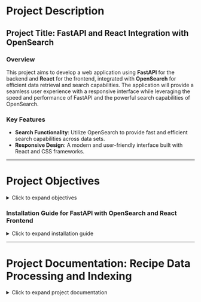 

# Project Description

## Project Title: **FastAPI and React Integration with OpenSearch**

### Overview

This project aims to develop a web application using **FastAPI** for the backend and **React** for the frontend, integrated with **OpenSearch** for efficient data retrieval and search capabilities. The application will provide a seamless user experience with a responsive interface while leveraging the speed and performance of FastAPI and the powerful search capabilities of OpenSearch.

### Key Features

- **Search Functionality**: Utilize OpenSearch to provide fast and efficient search capabilities across data sets.
- **Responsive Design**: A modern and user-friendly interface built with React and CSS frameworks.

---

# Project Objectives

<details>
<summary>Click to expand objectives</summary>

1. **Develop a RESTful API**:
   - Implement a robust backend using FastAPI to handle client requests and responses efficiently.
   - Design endpoints for user authentication, data retrieval, and manipulation.

2. **Integrate OpenSearch**:
   - Set up and configure an OpenSearch instance for storing and querying data.
   - Implement search functionalities to enable users to find data quickly and efficiently.

3. **Create a Responsive Frontend**:
   - Develop a React-based user interface that is responsive and intuitive.
   - Use modern UI frameworks and libraries to enhance the user experience.


</details>



### Installation Guide for FastAPI with OpenSearch and React Frontend

<details>
<summary>Click to expand installation guide</summary>

### Installation Instructions

#### Step 1: Install OpenSearch

1. **Download OpenSearch**
   - Navigate to the [OpenSearch Downloads Page](https://opensearch.org/downloads.html) and download the latest version of OpenSearch.

2. **Extract the Archive** 
   - After downloading, extract the tarball or zip file to your desired directory.
   
   ```bash
   tar -zxf opensearch-x.x.x-linux-x64.tar.gz
   cd opensearch-x.x.x
   ```

3. **Run OpenSearch Server**
   - Start the OpenSearch server by running:
   
   ```bash
   ./opensearch-tar-install.sh
   ```
   
   Alternatively, you can run it with the following command:
   
   ```bash
   ./bin/opensearch
   ```

4. **Verify OpenSearch is Running**
   - Once started, OpenSearch will be accessible at `http://localhost:9200` by default. You can verify if it is up by running:

   ```bash
   curl -X GET "localhost:9200/"
   ```

#### Step 2: Clone the Repo

1. Open your terminal and clone the repository:
   
   ```bash
   git clone <repository-url>
   ```

2. Navigate into the cloned repository:
   
   ```bash
   cd <repository-folder>
   ```

#### Step 3: Run the Python Script to Inject Index into OpenSearch

1. Navigate to the `script` folder inside the cloned repo:
   
   ```bash
   cd script
   ```

2. Ensure you have the necessary Python dependencies installed. You might need to install `opensearch-py` or other required libraries by running:
   
   ```bash
   pip install opensearch-py
   ```

3. Run the `Injecting.py` script to insert the index into OpenSearch:
   
   ```bash
   python Injecting.py
   ```

   This script should take care of injecting your predefined index into the running OpenSearch instance.

---

## Prerequisites

Ensure you have the following installed:

- **Python**: Version 3.7 or later.
- **pip**: Python package installer (included with Python).
- **Node.js**: Version 14 or later (includes npm).

## Step 1: Set Up the FastAPI Backend

### Create a Virtual Environment

1. Open a terminal.
2. Navigate to your project directory or create a new directory for your project.
3. Create and activate a virtual environment.

### Create the `requirements.txt` File

1. In your backend project directory, create a file named `requirements.txt`.
2. Add the following dependencies:
   - `fastapi`
   - `uvicorn`
   - `opensearch-py`

### Install the Dependencies

With the virtual environment activated, run the command to install the packages listed in `requirements.txt`:

```bash
pip install -r requirements.txt
```

### Create Your FastAPI Application

1. Create a new Python file (e.g., `main.py`) in your backend project directory.
2. Set up your FastAPI application and configure CORS middleware.
3. Connect to your OpenSearch instance.

### Run Your FastAPI Application

Use Uvicorn to run your FastAPI application:

```bash
uvicorn main:app --reload
```

## Step 2: Set Up the React Frontend

### Navigate to the Frontend Directory

1. Open a new terminal window or tab.
2. Navigate to your frontend project directory:
   ```bash
   cd frontend
   ```

### Install Dependencies

Run the following command to install the React project's dependencies:

```bash
npm install
```

## Step 3: Run the React Application

After installing the dependencies, start the React development server:

```bash
npm start
```

## Step 4: Access Your Applications

1. Open a web browser and navigate to `http://127.0.0.1:8000` for your FastAPI application.
2. Open another tab and navigate to `http://localhost:3000` (or the specified port) for your React frontend.

</details>

---

# Project Documentation: Recipe Data Processing and Indexing

<details>
<summary>Click to expand project documentation</summary>

## Steps Taken to Build the Project

1. **Data Download**:
   - Downloaded a JSON file containing recipe data from the specified source.

2. **Data Analysis**:
   - Used **Pandas** in a **Jupyter Notebook** to analyze the downloaded JSON data.
   - Extracted insights and performed exploratory data analysis (EDA) to understand the structure and contents of the data.

3. **Data Cleaning**:
   - Identified and cleaned null or missing data entries to ensure the dataset is complete and reliable.
   - Analyzed the dataset for common keywords to understand the most frequent terms used in the recipes.

4. **Keyword Filtering**:
   - Based on the analysis, determined which filters should be present in the application for better search functionality and user experience.

5. **Index Creation**:
   - Created an `indexing.py` script to generate an index from the JSON file, facilitating faster data retrieval and search capabilities.

6. **Data Insertion**:
   - Developed an `inserting.py` script to insert the indexed data into the target system (e.g., OpenSearch), ensuring that the data is readily accessible for queries.

## Services Module (`app/services.py`)

### Overview

The `services.py` module is responsible for handling search functionality within the application. It utilizes the OpenSearch client to execute complex search queries based on user-defined parameters. The module is equipped with logging to track incoming queries and the search process for debugging and monitoring purposes.

### Key Components

1. **OpenSearch Client Initialization**:
   - The OpenSearch client is instantiated using a configuration method (`get_opensearch_client`), allowing interaction with the OpenSearch service.

2. **Logging**:
   - Configured logging to capture important events, including incoming queries and search execution results, which aids in debugging and performance monitoring.

3. **Search Functionality**:
   - The `search_recipes` function constructs a search query based on the input parameters and filters, enabling users to search for recipes with specific criteria.

### Search Function Implementation

- **Parameters Handling**: 
   - The function takes `query_params` to extract various search criteria such as keywords, ingredients, category, calorie range, protein range, sodium range, and rating.
   
- **Search Query Construction**:
   - Builds a structured search query using a `bool` query with `must` and `filter` clauses.
   - Supports multi-match queries across multiple fields (title, directions, ingredients, and description).
   - Incorporates filters for ingredients, categories, and nutritional values (calories, protein, sodium) using range queries.

- **Execution and Response**:
   - Executes the constructed search query using the OpenSearch client and returns the search results.
   - Logs the number of hits found to provide feedback on the search operation.

### Conclusion

The `services.py` module enhances the application's functionality by providing a robust and efficient search capability. By leveraging OpenSearch, it enables users to find recipes based on

 various criteria quickly and easily.

</details>

